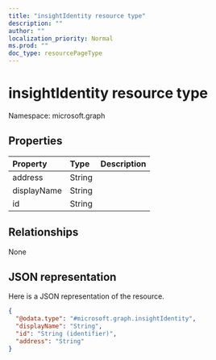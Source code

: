 ```yaml
---
title: "insightIdentity resource type"
description: ""
author: ""
localization_priority: Normal
ms.prod: ""
doc_type: resourcePageType
---
```


# insightIdentity resource type


Namespace: microsoft.graph



## Properties
|Property|Type|Description|
|:---|:---|:---|
|address|String||
|displayName|String||
|id|String||

## Relationships
None

## JSON representation
Here is a JSON representation of the resource.
<!-- {
  "blockType": "resource",
  "@odata.type": "microsoft.graph.insightIdentity"
}
-->
``` json
{
  "@odata.type": "#microsoft.graph.insightIdentity",
  "displayName": "String",
  "id": "String (identifier)",
  "address": "String"
}
```

